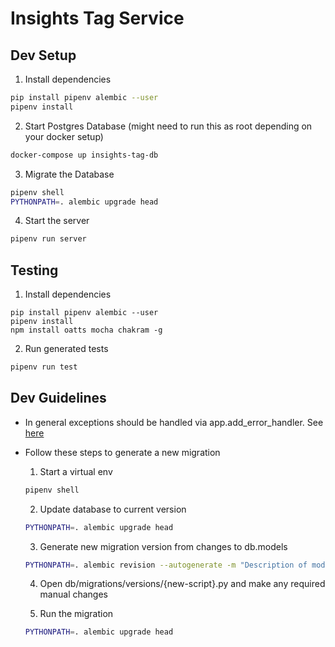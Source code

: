 Insights Tag Service
===========================================

Dev Setup
--------------------

1. Install dependencies

``` sh
pip install pipenv alembic --user
pipenv install
```

2. Start Postgres Database (might need to run this as root depending on your docker setup)

``` sh
docker-compose up insights-tag-db
```

3. Migrate the Database

``` sh
pipenv shell
PYTHONPATH=. alembic upgrade head
```

4. Start the server

``` sh
pipenv run server
```

Testing
--------------------

1. Install dependencies

```
pip install pipenv alembic --user
pipenv install
npm install oatts mocha chakram -g
```

2. Run generated tests

``` sh
pipenv run test
```

Dev Guidelines
--------------------

- In general exceptions should be handled via app.add_error_handler. See [here](https://connexion.readthedocs.io/en/latest/exceptions.html#rendering-exceptions-through-the-flask-handler)
- Follow these steps to generate a new migration
  1. Start a virtual env

  ``` sh
  pipenv shell
  ```

  2. Update database to current version

  ``` sh
  PYTHONPATH=. alembic upgrade head
  ```

  3. Generate new migration version from changes to db.models

  ``` sh
  PYTHONPATH=. alembic revision --autogenerate -m "Description of model changes"
  ```

  4. Open db/migrations/versions/{new-script}.py and make any required manual changes

  5. Run the migration

  ``` sh
  PYTHONPATH=. alembic upgrade head
  ```
